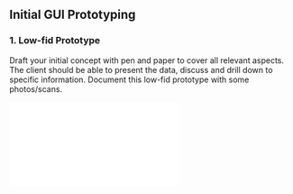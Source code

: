 ## Initial GUI Prototyping

### 1. Low-fid Prototype

Draft your initial concept with pen and paper to cover all relevant aspects. The client should be able to present the data, discuss and drill down to specific information. Document this low-fid prototype with some photos/scans.


<embed src="assets/DokuGuiLow.pdf" type="application/pdf">
